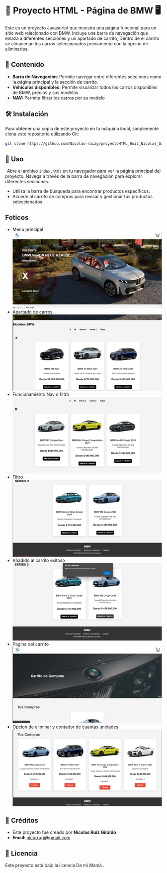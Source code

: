 # 🚗 Proyecto HTML - Página de BMW  🖥️

Este es un proyecto Javascript que muestra una página funcional para un sitio web relacionado con BMW. Incluye una barra de navegación que enlaza a diferentes secciones y un apartado de carrito, Dentro de el carrito se almacenan los carros seleccionados previamente con la opcion de eliminarlos.

## 📄 Contenido

- **Barra de Navegación**: Permite navegar entre diferentes secciones como la página principal y la sección de carrito.
- **Vehiculos disponibles:** Permite visualizar todos los carros disponibles de BMW, precios y sus modelos.
- **NAV:** Permite filtrar los carros por su modelo

  

## 🛠️ Instalación

Para obtener una copia de este proyecto en tu máquina local, simplemente clona este repositorio utilizando Git:
````bash
git clone https://github.com/Nicolas-ruizg/proyectoHTML_Ruiz_Nicolas_Giraldo.git

````

## 🚀 Uso

-Abre el archivo `index.html` en tu navegador para ver la página principal del proyecto. Navega a través de la barra de navegación para explorar diferentes secciones.
- Utiliza la barra de búsqueda para encontrar productos específicos.
- Accede al carrito de compras para revisar y gestionar tus productos seleccionados.

## Foticos
- Menu principal
![texto cualquiera por si no carga la imagen](capturas/1.png)
- Apartado de carros 
![texto cualquiera por si no carga la imagen](capturas/2.png)
- Funcionamiento Nav o filtro
![texto cualquiera por si no carga la imagen](capturas/3.png)
- Filtro
![texto cualquiera por si no carga la imagen](capturas/4.png)
- Añadido al carrito exitoso
![texto cualquiera por si no carga la imagen](capturas/5.png)
- Pagina del carrito
![texto cualquiera por si no carga la imagen](capturas/6.png)
- Opcion de eliminar y contador de cuantas unidades
![texto cualquiera por si no carga la imagen](capturas/7.png)


  

## 🎉 Créditos

- Este proyecto fue creado por <strong> Nicolas Ruiz Giraldo </strong> 
- <strong> Email: </strong> nicorrugi@gmail.com

## 📝 Licencia

Este proyecto está bajo la licencia De mi Mamá .

